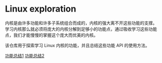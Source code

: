 # Linux exploration

内核是由许多功能和许多子系统组合而成的，内核的强大离不开这些功能的支撑。
学习内核那么就必须将庞大的内核分解到足够小的功能点，通过吸收学习这些功能点，我们才能慢慢的掌握这个庞大而优美的内核。

该仓库用于探索学习 Linux 内核的功能，并且总结这些功能 API 的使用方法。

[功能总结1](./linux-kernel-function-1.md)
[功能总结2](./linux-kernel-function-2.md)

